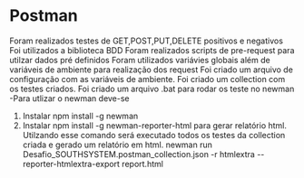 # Postman
Foram realizados testes  de GET,POST,PUT,DELETE positivos e negativos
Foi utilizados a biblioteca BDD
Foram realizados scripts de pre-request para utilzar dados pré definidos
Foram utilizados variávies globais além de variáveis de ambiente para realização dos request
Foi criado um arquivo de configuração com as variáveis de ambiente.
Foi criado um collection com os testes criados.
Foi criado um arquivo .bat para rodar os teste no newman
-Para utlizar o newman deve-se
  1. Instalar npm install -g newman
  2. Instalar  npm install -g newman-reporter-html para gerar relatório html.
  Utilzando esse comando será executado todos os testes da collection criada e gerado um relatório em html.
  newman run Desafio_SOUTHSYSTEM.postman_collection.json -r htmlextra --reporter-htmlextra-export report.html



